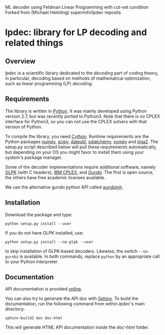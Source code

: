 ML decoder using Feldman Linear Programming  with cut-set condition Forked from (Michael Helmling) supermihi/lpdec reposits 




lpdec: library for LP decoding and related things
=================================================
Overview
--------
*lpdec* is a scientific library dedicated to the *decoding* part of coding theory, in particular,
decoding based on methods of mathematical optimization, such as linear programming (LP) decoding.

Requirements
------------
The library is written in [Python](www.python.org). It was mainly developed using Python version 
2.7, but was recently ported to Python3. Note that there is no CPLEX interface for Python3, so you
can not use the CPLEX solvers with that version of Python.
 
To compile the library, you need [Cython](www.cython.org). Runtime requirements are the 
Python packages [numpy](www.numpy.org), [scipy](www.scipy.org),
[dateutil](https://labix.org/python-dateutil), [sqlalchemy](www.sqlalchemy.org), 
[sympy](http://sympy.org) and [jinja2](http://jinja.pocoo.org). The setup.py script described below
will pull these requirements automatically, but depending on your OS you might favor to install
them using your system's package manager.

Some of the decoder implementations require additional software, namely 
[GLPK](http://www.gnu.org/software/glpk/) (with C headers),
[IBM CPLEX](http://www.ibm.com/software/commerce/optimization/cplex-optimizer/), and
[Gurobi](http://gurobi.com). The first is open source, the others have free academic licenses
available.

We use the alternative gurobi python API called [gurobimh](https://github.com/supermihi/gurobimh).

Installation
------------

Download the package and type:

    python setup.py install --user
    
If you do not have GLPK installed, use:

    python setup.py install --no-glpk --user

to skip installation of GLPK-based decoders. Likewise, the switch `--no-gurobi` is available.
In both commands, replace ``python`` by an appropriate call to your Python interpreter.

Documentation
-------------
API documentation is provided [online](https://pythonhosted.org/lpdec).

You can also try to generate the API doc with [Sphinx](www.sphinx-doc.org). To build the 
documentation,
run the following command from within *lpdec*'s main directory:

    sphinx-build2 doc doc-html
    
This will generate HTML API documentation inside the *doc-html* folder.
